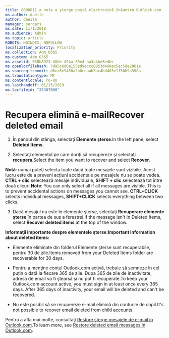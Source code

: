 ```yaml
---
title: 8000011 a nota a şterge poştă electronică înăuntru Outlook.com
ms.author: daeite
author: daeite
manager: serdars
ms.date: 11/1/2018
ms.audience: Admin
ms.topic: article
ROBOTS: NOINDEX, NOFOLLOW
localization_priority: Priority
ms.collection: Adm_O365
ms.custom: Adm_O365
ms.assetid: 650b8923-48de-494a-88e4-aa3a4be8e4bc
ms.openlocfilehash: 7da5c6d0a155ed9eccc8053d490ec5ec5de2861e
ms.sourcegitcommit: d6ea5e9458a2b8ceaab3ac4bd483e1130b9a398a
ms.translationtype: MT
ms.contentlocale: ro-RO
ms.lasthandoff: 01/15/2019
ms.locfileid: "28307000"
---
```

# <a name="recover-deleted-email"></a><span data-ttu-id="4f68f-102">Recupera elimină e-mail</span><span class="sxs-lookup"><span data-stu-id="4f68f-102">Recover deleted email</span></span>

1. <span data-ttu-id="4f68f-103">În panoul din stânga, selectaţi **Elemente şterse**.</span><span class="sxs-lookup"><span data-stu-id="4f68f-103">In the left pane, select **Deleted Items**.</span></span> 
    
2. <span data-ttu-id="4f68f-104">Selectaţi elementul pe care doriţi să recupereze şi selectaţi **recupera**.</span><span class="sxs-lookup"><span data-stu-id="4f68f-104">Select the item you want to recover and select **Recover**.</span></span> 
  
 <span data-ttu-id="4f68f-p101">**Notă**: numai puteţi selecta toate dacă toate mesajele sunt vizibile. Acest lucru este de a preveni acțiuni accidentale pe mesajele nu se poate vedea. **CTRL + clic** selectează mesaje individuale, **SHIFT + clic** selectează tot între două clicuri.</span><span class="sxs-lookup"><span data-stu-id="4f68f-p101">**Note**: You can only select all if all messages are visible. This is to prevent accidental actions on messages you cannot see. **CTRL+CLICK** selects individual messages, **SHIFT+CLICK** selects everything between two clicks.</span></span> 
    
3. <span data-ttu-id="4f68f-108">Dacă mesajul nu este în elemente şterse, selectaţi **Recuperare elemente şterse** în partea de sus a ferestrei.</span><span class="sxs-lookup"><span data-stu-id="4f68f-108">If the message isn't in Deleted Items, select **Recover deleted items** at the top of the window.</span></span> 
    
 <span data-ttu-id="4f68f-109">**Informaţii importante despre elementele şterse:**</span><span class="sxs-lookup"><span data-stu-id="4f68f-109">**Important information about deleted items:**</span></span>
  
- <span data-ttu-id="4f68f-110">Elemente eliminate din folderul Elemente şterse sunt recuperabile, pentru 30 de zile.</span><span class="sxs-lookup"><span data-stu-id="4f68f-110">Items removed from your Deleted Items folder are recoverable for 30 days.</span></span>
    
- <span data-ttu-id="4f68f-p102">Pentru a menţine contul Outlook.com activă, trebuie să semneze în cel puțin o dată la fiecare 365 de zile. Dupa 365 de zile de inactivitate, adresa de email va fi ştearsă şi nu pot fi recuperate.</span><span class="sxs-lookup"><span data-stu-id="4f68f-p102">To keep your Outlook.com account active, you must sign in at least once every 365 days. After 365 days of inactivity, your email will be deleted and can't be recovered.</span></span>
    
- <span data-ttu-id="4f68f-113">Nu este posibil să se recupereze e-mail elimină din conturile de copil.</span><span class="sxs-lookup"><span data-stu-id="4f68f-113">It's not possible to recover email deleted from child accounts.</span></span>
    
<span data-ttu-id="4f68f-114">Pentru a afla mai multe, consultaţi [Restore şterge mesajele de e-mail în Outlook.com](https://go.microsoft.com/fwlink/p/?linkid=873117).</span><span class="sxs-lookup"><span data-stu-id="4f68f-114">To learn more, see [Restore deleted email messages in Outlook.com](https://go.microsoft.com/fwlink/p/?linkid=873117).</span></span>
  


